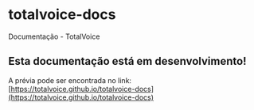 # totalvoice-docs
Documentação - TotalVoice

## Esta documentação está em desenvolvimento!

A prévia pode ser encontrada no link: [https://totalvoice.github.io/totalvoice-docs](https://totalvoice.github.io/totalvoice-docs)

